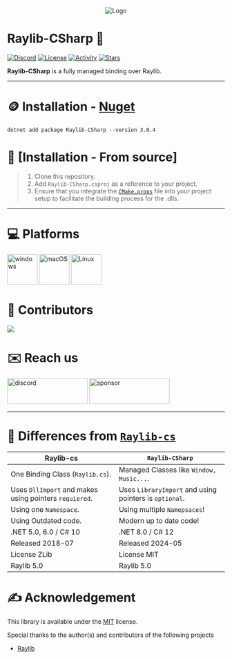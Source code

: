 <p align="center">
  <img alt="Logo" src="https://github.com/MrScautHD/Raylib-CSharp/assets/72702101/f798360f-5c61-4b0b-b028-41b36c094fba)" />
</p>

# Raylib-CSharp 🚀
[![Discord](https://img.shields.io/discord/1199798541980283051?style=flat-square&logo=discord&label=Discord)](https://discord.gg/7XKw6YQa76)
[![License](https://img.shields.io/github/license/MrScautHD/Raylib-CSharp?style=flat-square&logo=libreofficewriter&label=License)](LICENSE)
[![Activity](https://img.shields.io/github/commit-activity/w/MrScautHD/Raylib-CSharp?style=flat-square&logo=Github&label=Activity)](https://github.com/MrScautHD/Raylib-CSharp/activity)
[![Stars](https://img.shields.io/github/stars/MrScautHD/Raylib-CSharp?style=flat-square&logo=Github&label=Stars)](https://github.com/MrScautHD/Raylib-CSharp/stargazers)

__Raylib-CSharp__ is a fully managed binding over Raylib.

---

# 🪙 Installation - [Nuget](https://www.nuget.org/packages/Raylib-CSharp)
```
dotnet add package Raylib-CSharp --version 3.0.4
```

# 📖 [Installation - From source]
> 1. Clone this repository.
> 2. Add `Raylib-CSharp.csproj` as a reference to your project.
> 3. Ensure that you integrate the [`CMake.props`](https://github.com/MrScautHD/Raylib-CSharp/blob/main/src/Raylib-CSharp.Test/CMake.props) file into your project setup to facilitate the building process for the .dlls.
---

# 💻 Platforms
[<img src="https://github.com/MrScautHD/Sparkle/assets/65916181/a92bd5fa-517b-44c2-ab58-cc01b5ae5751" alt="windows" width="70" height="70">](https://www.microsoft.com/de-at/windows)
[<img src="https://github.com/MrScautHD/Sparkle/assets/65916181/e37eb15f-4237-47ae-9ae7-e4455f7c3d92" alt="macOS" width="70" height="70">](https://www.apple.com/at/macos/sonoma/)
[<img src="https://github.com/MrScautHD/Sparkle/assets/65916181/f9e643a8-4d46-450c-91ac-d220394ecd42" alt="Linux" width="70" height="70">](https://www.ubuntu.com/)

# 🧑 Contributors
<a href="https://github.com/mrscauthd/Raylib-CSharp/graphs/contributors">
  <img src="https://contrib.rocks/image?repo=mrscauthd/Raylib-CSharp&max=500&columns=20&anon=1" />
</a>

# ✉️ Reach us
[<img src="https://github.com/MrScautHD/Sparkle/assets/65916181/87b291cd-6506-4fb5-b032-abf3170a28c4" alt="discord" width="186" height="60">](https://discord.gg/7XKw6YQa76)
[<img src="https://github.com/MrScautHD/Sparkle/assets/65916181/de09f016-db11-4554-aa56-4d1bd6c2464f" alt="sponsor" width="186" height="60">](https://github.com/sponsors/MrScautHD)

---

# 📖 Differences from [`Raylib-cs`](https://github.com/ChrisDill/Raylib-cs)

| Raylib-cs                                                            | `Raylib-CSharp`                                                                                                                                                                   |
| -------------------------------------------------------------------- | --------------------------------------------------------------------------------------------------------------------------------------------------------------------------------- |
| One Binding Class (`Raylib.cs`).                                     | Managed Classes like `Window, Music...`.                                                                                                                                          |
| Uses `DllImport` and makes using pointers `requiered`.               | Uses `LibraryImport` and using pointers is `optional`.                                                                                                                             |
| Using one `Namespace`.                                               | Using multiple `Namepsaces`!                                                                                                                                                      |
| Using Outdated code.                                                 | Modern up to date code!                                                                                                                                                                  |
| .NET 5.0, 6.0 / C# 10                                                | .NET 8.0 / C# 12                                                                                                                                                                  |
| Released 2018-07                                                     | Released 2024-05                                                                                                                                                                  |
| License ZLib                                                         | License MIT                                                                                                                                                                       |
| Raylib 5.0                                                           | Raylib 5.0                                                                                                                                                                        |

# ✍️ Acknowledgement
This library is available under the [MIT](https://choosealicense.com/licenses/mit) license.

Special thanks to the author(s) and contributors of the following projects
* [Raylib](https://github.com/raysan5/raylib)
